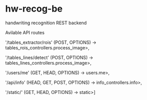 # hw-recog-be
handwriting recognition REST backend

Avilable API routes

   '/tables_extractor/rois' (POST, OPTIONS) -> tables_rois_controllers.process_image>,
  
  '/tables_lines/detect' (POST, OPTIONS) -> tables_lines_controllers.process_image>,
  
   '/users/me' (GET, HEAD, OPTIONS) -> users.me>,
  
   '/api/info' (HEAD, GET, POST, OPTIONS) -> info_controllers.info>,
  
   '/static/<filename>' (GET, HEAD, OPTIONS) -> static>]
